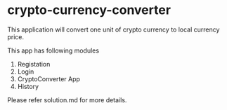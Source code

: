 # crypto-currency-converter
This application will convert one unit of crypto currency to local currency price.

This app has following modules
 1. Registation
 2. Login
 3. CryptoConverter App 
 4. History




Please refer solution.md for more details.
